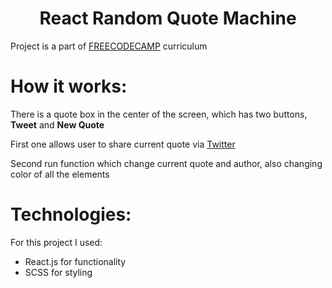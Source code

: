 # <center>React Random Quote Machine</center>
Project is a part of <a href='https://freecodecamp.com'>FREECODECAMP</a> curriculum

# How it works:
There is a quote box in the center of the screen, which has two buttons, **Tweet** and **New Quote**

First one allows user to share current quote via <a href='https://twitter.com'>Twitter</a>

Second run function which change current quote and author, also changing color of all the elements

# Technologies:
For this project I used:

- React.js for functionality
- SCSS for styling

